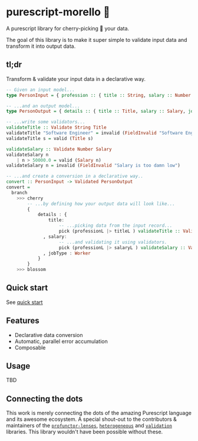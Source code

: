 # purescript-morello 🌸

A purescript library for cherry-picking 🍒 your data.

The goal of this library is to make it super simple to validate input data and transform it into output data.

## tl;dr 
Transform & validate your input data in a declarative way.

```purescript
-- Given an input model...
type PersonInput = { profession :: { title :: String, salary :: Number } }

-- ...and an output model...
type PersonOutput = { details :: { title :: Title, salary :: Salary, jobType :: JobType } }

-- ...write some validators...
validateTitle :: Validate String Title
validateTitle "Software Engineer" = invalid (FieldInvalid "Software Engineering is not a serious profession")
validateTitle s = valid (Title s)

validateSalary :: Validate Number Salary
validateSalary n 
    | n > 50000.0 = valid (Salary n)
validateSalary n = invalid (FieldInvalid "Salary is too damn low")

-- ...and create a conversion in a declarative way.. 
convert :: PersonInput -> Validated PersonOutput
convert =
  branch 
    >>> cherry 
        -- ...by defining how your output data will look like...
        { 
            details : { 
                title: 
                    -- ...picking data from the input record... 
                    pick (professionL |> titleL ) validateTitle :: Validator PersonInput Title
              , salary:
                    -- ...and validating it using validators.
                    pick (professionL |> salaryL ) validateSalary :: Validator PersonInput Salary
              , jobType : Worker
            }
        }
    >>> blossom 
```
## Quick start

See [quick start](./docs/quickstart.md)

## Features

- Declarative data conversion
- Automatic, parallel error accumulation
- Composable 

## Usage 

TBD

## Connecting the dots 

This work is merely connecting the dots of the amazing Purescript language and its awesome ecosystem. A special shout-out to the contributors & maintainers of the [`profunctor-lenses`](https://github.com/purescript-contrib/purescript-profunctor-lenses), [`heterogeneous`](https://github.com/natefaubion/purescript-heterogeneous/) and [`validation`](https://github.com/purescript/purescript-validation) libraries. This library wouldn't have been possible without these.
